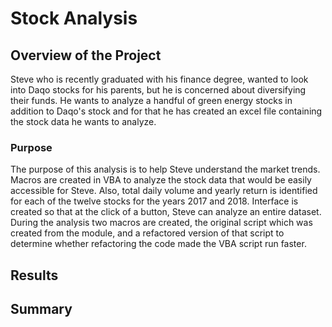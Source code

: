 # Stock Analysis

## Overview of the Project

Steve who is recently graduated with his finance degree, wanted to look into Daqo stocks for his parents, but he is concerned about diversifying their funds. He wants to analyze a handful of green energy stocks in addition to Daqo's stock and for that he has created an excel file containing the stock data he wants to analyze.

### Purpose
The purpose of this analysis is to help Steve understand the market trends. Macros are created in VBA to analyze the stock data that would be easily accessible for Steve. Also, total daily volume and yearly return is identified for each of the twelve stocks for the years 2017 and 2018. Interface is created so that at the click of a button, Steve can analyze an entire dataset. During the analysis two macros are created, the original script which was created from the module, and a refactored version of that script to determine whether refactoring the code made the VBA script run faster.

## Results


## Summary
